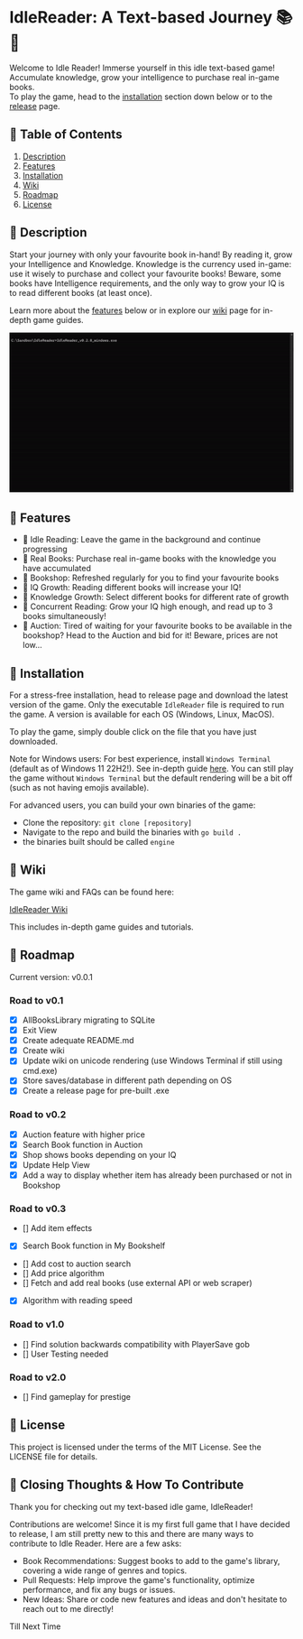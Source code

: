 # IdleReader: A Text-based Journey 📚📖
Welcome to Idle Reader! Immerse yourself in this idle text-based game! Accumulate knowledge, grow your intelligence to purchase real in-game books. 
<br>
To play the game, head to the  <a href="#-installation">installation</a> section down below or to the <a href="https://github.com/Soapalin/IdleReader/releases">release</a> page.

## 📕 Table of Contents


1. <a href="#-description">Description </a>
1. <a href="#-features">Features </a>
1. <a href="#-installation">Installation </a>
1. <a href="#-wiki">Wiki </a>
1. <a href="#-roadmap">Roadmap </a>
1. <a href="#-license">License </a>


## 📕 Description 

Start your journey with only your favourite book in-hand! By reading it, grow your Intelligence and Knowledge. Knowledge is the currency used in-game: use it wisely to purchase and collect your favourite books! Beware, some books have Intelligence requirements, and the only way to grow your IQ is to read different books (at least once). 

Learn more about the <a href="#features">features</a> below or in explore our <a href="https://github.com/Soapalin/IdleReader/wiki">wiki</a> page for in-depth game guides.


<img src="IdleReader_demo.gif" />


## 📕 Features
- 📗 Idle Reading: Leave the game in the background and continue progressing
- 📗 Real Books: Purchase real in-game books with the knowledge you have accumulated
- 📗 Bookshop: Refreshed regularly for you to find your favourite books
- 📗 IQ Growth: Reading different books will increase your IQ!
- 📗 Knowledge Growth: Select different books for different rate of growth
- 📗 Concurrent Reading: Grow your IQ high enough, and read up to 3 books simultaneously!
- 📗 Auction: Tired of waiting for your favourite books to be available in the bookshop? Head to the Auction and bid for it! Beware, prices are not low...


## 📕 Installation
For a stress-free installation, head to release page and download the latest version of the game. Only the executable `IdleReader` file is required to run the game. A version is available for each OS (Windows, Linux, MacOS).

To play the game, simply double click on the file that you have just downloaded.

Note for Windows users: For best experience, install `Windows Terminal` (default as of Windows 11 22H2!). See in-depth guide <a href="https://github.com/Soapalin/IdleReader/wiki/Installing-Windows-Terminal">here</a>. You can still play the game without `Windows Terminal` but the default rendering will be a bit off (such as not having emojis available).


For advanced users, you can build your own binaries of the game:
- Clone the repository: `git clone [repository]`
- Navigate to the repo and build the binaries with `go build .`
- the binaries built should be called `engine`


## 📕 Wiki

The game wiki and FAQs can be found here:

<a href="https://github.com/Soapalin/IdleReader/wiki">IdleReader Wiki</a>

This includes in-depth game guides and tutorials.

## 📕 Roadmap

Current version: v0.0.1

### Road to v0.1

- [x] AllBooksLibrary migrating to SQLite
- [x] Exit View
- [x] Create adequate README.md
- [x] Create wiki
- [x] Update wiki on unicode rendering (use Windows Terminal if still using cmd.exe)
- [x] Store saves/database in different path depending on OS
- [x] Create a release page for pre-built .exe

### Road to v0.2
- [x] Auction feature with higher price
- [x] Search Book function in Auction
- [x] Shop shows books depending on your IQ
- [x] Update Help View
- [x] Add a way to display whether item has already been purchased or not in Bookshop

### Road to v0.3
- [] Add item effects
- [x] Search Book function in My Bookshelf
- [] Add cost to auction search
- [] Add price algorithm
- [] Fetch and add real books (use external API or web scraper)
- [x] Algorithm with reading speed

### Road to v1.0 
- [] Find solution backwards compatibility with PlayerSave gob 
- [] User Testing needed

### Road to v2.0 
- [] Find gameplay for prestige 



## 📕 License
This project is licensed under the terms of the MIT License. See the LICENSE file for details.

## 📕 Closing Thoughts & How To Contribute
Thank you for checking out my text-based idle game, IdleReader!

Contributions are welcome! Since it is my first full game that I have decided to release, I am still pretty new to this and there are many ways to contribute to Idle Reader. Here are a few asks:
- Book Recommendations: Suggest books to add to the game's library, covering a wide range of genres and topics.
- Pull Requests: Help improve the game's functionality, optimize performance, and fix any bugs or issues.
- New Ideas: Share or code new features and ideas and don't hesitate to reach out to me directly!


Till Next Time
